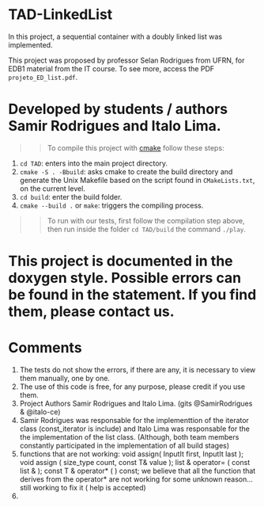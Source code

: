 # TAD-LinkedList
In this project, a sequential container with a doubly linked list was implemented.

This project was proposed by professor Selan Rodrigues from UFRN, for EDB1 material from the IT course. To see more, access the PDF
`projeto_ED_list.pdf`.

# Developed by students / authors Samir Rodrigues and Italo Lima.

>> To compile this project with [cmake](https://cmake.org) follow these steps:

1. `cd TAD`: enters into the main project directory.
2. `cmake -S . -Bbuild`:  asks cmake to create the build directory and generate the Unix Makefile based on the script found in `CMakeLists.txt`, on the current level.
3. `cd build`: enter the build folder.
4. `cmake --build .` or `make`: triggers the compiling process.


>> To run with our tests, first follow the compilation step above, then run inside the folder  `cd TAD/build` the command  `./play`.

# This project is documented in the doxygen style. Possible errors can be found in the statement. If you find them, please contact us.

# Comments
1. The tests do not show the errors, if there are any, it is necessary to view them manually, one by one. 
2. The use of this code is free, for any purpose, please credit if you use them.
3. Project Authors Samir Rodrigues and Italo Lima. (gits @SamirRodrigues & @italo-ce)
4. Samir Rodrigues was responsable for the implementtion of the iterator class (const_iterator is include) and Italo Lima was responsable for the the implementation of the list class. (Although, both team members constantly participated in the implementation of all build stages) 
5. functions that are not working: 
        void assign( InputIt first, InputIt last );
        void assign ( size_type count, const T& value );
        list & operator= ( const list & );
        const T & operator* ( ) const;
            we believe that all the function that derives from the operator* are not working for some unknown reason... still working to fix it (
            help is accepted)
6. 